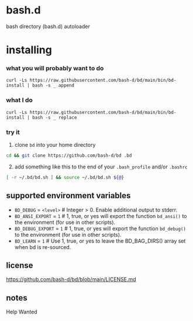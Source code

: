 # bash.d

bash directory (bash.d) autoloader

# installing

### what you will probably want to do
```
curl -Ls https://raw.githubusercontent.com/bash-d/bd/main/bin/bd-install | bash -s _ append
```

### what I do

```
curl -Ls https://raw.githubusercontent.com/bash-d/bd/main/bin/bd-install | bash -s _ replace
```

### try it

1) clone `bd` into your home directory

```sh
cd && git clone https://github.com/bash-d/bd .bd
```

2) add something like this to the end of your `.bash_profile` and/or `.bashrc`

```sh
[ -r ~/.bd/bd.sh ] && source ~/.bd/bd.sh ${@}
```

## supported environment variables

* `BD_DEBUG` = `<level>` # Integer > 0.  Enable additional output to stderr.
* `BD_ANSI_EXPORT` = `1` # 1, true, or yes will export the function `bd_ansi()` to the environment (for use in other scripts).
* `BD_DEBUG_EXPORT` = `1` # 1, true, or yes will export the function `bd_debug()` to the environment (for use in other scripts).
* `BD_LEARN` = `1` # Use 1, true, or yes to leave the BD_BAG_DIRS() array set when bd is re-sourced.

## license

https://github.com/bash-d/bd/blob/main/LICENSE.md

## notes

Help Wanted
